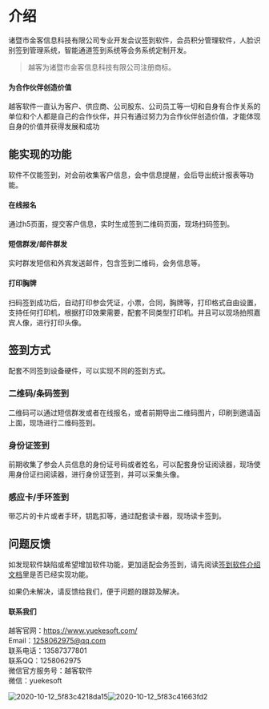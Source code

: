 # 介绍

诸暨市金客信息科技有限公司专业开发会议签到软件，会员积分管理软件，人脸识别签到管理系统，智能通道签到系统等会务系统定制开发。

> 越客为诸暨市金客信息科技有限公司注册商标。

#### 为合作伙伴创造价值

越客软件一直认为客户、供应商、公司股东、公司员工等一切和自身有合作关系的单位和个人都是自己的合作伙伴，并只有通过努力为合作伙伴创造价值，才能体现自身的价值并获得发展和成功


## 能实现的功能

软件不仅能签到，对会前收集客户信息，会中信息提醒，会后导出统计报表等功能。

#### 在线报名

通过h5页面，提交客户信息，实时生成签到二维码页面，现场扫码签到。

#### 短信群发/邮件群发

实时群发短信和外宾发送邮件，包含签到二维码，会务信息等。

#### 打印胸牌

扫码签到成功后，自动打印参会凭证，小票，合同，胸牌等，打印格式自由设置，支持任何打印机，根据打印效果需要，配套不同类型打印机。并且可以现场拍照嘉宾人像，进行打印头像。



## 签到方式

配套不同签到设备硬件，可以实现不同的签到方式。

### 二维码/条码签到

二维码可以通过短信群发或者在线报名，或者前期导出二维码图片，印刷到邀请函上面，现场进行二维码签到。

### 身份证签到

前期收集了参会人员信息的身份证号码或者姓名，可以配套身份证阅读器，现场使用身份证扫阅读器，进行身份证签到，并可以采集头像。

### 感应卡/手环签到

带芯片的卡片或者手环，钥匙扣等，通过配套读卡器，现场读卡签到。



## 问题反馈

如发现软件缺陷或希望增加软件功能，更加适配会务签到，请先阅读[签到软件介绍文档](http://yksigndocs.yuekesoft.com/)里是否已经实现功能。

如果仍未解决，请反馈给我们，便于问题的跟踪及解决。

#### 联系我们

越客官网：https://www.yuekesoft.com/<br>
Email：1258062975@qq.com<br>
联系电话：13587377801<br>
联系QQ：1258062975<br>
微信官方服务号：越客软件<br>
微信：yuekesoft

![2020-10-12_5f83c4218da15](https://vuepressdocs.oss-cn-hangzhou.aliyuncs.com/docsimages/202209201133633.jpg)![2020-10-12_5f83c41663fd2](https://vuepressdocs.oss-cn-hangzhou.aliyuncs.com/docsimages/202209201133771.jpg)

